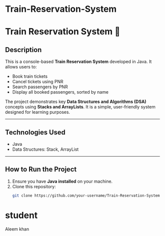 # Train-Reservation-System
# Train Reservation System 🚆

## Description
This is a console-based **Train Reservation System** developed in Java. It allows users to:
- Book train tickets
- Cancel tickets using PNR
- Search passengers by PNR
- Display all booked passengers, sorted by name

The project demonstrates key **Data Structures and Algorithms (DSA)** concepts using **Stacks and ArrayLists**. It is a simple, user-friendly system designed for learning purposes.

---

## Technologies Used
- Java
- Data Structures: Stack, ArrayList

---

## How to Run the Project
1. Ensure you have **Java installed** on your machine.  
2. Clone this repository:
   ```bash
   git clone https://github.com/your-username/Train-Reservation-System.git

# student 
Aleem khan